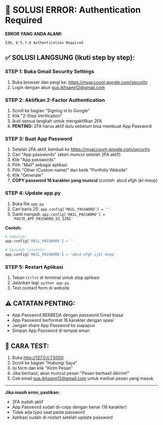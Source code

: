 # 🚨 SOLUSI ERROR: Authentication Required

**ERROR YANG ANDA ALAMI:**
```
530, b'5.7.0 Authentication Required
```

## ✅ SOLUSI LANGSUNG (Ikuti step by step):

### STEP 1: Buka Gmail Security Settings
1. Buka browser dan pergi ke: https://myaccount.google.com/security
2. Login dengan akun gus.ikhsann12@gmail.com

### STEP 2: Aktifkan 2-Factor Authentication
1. Scroll ke bagian "Signing in to Google"
2. Klik "2-Step Verification"
3. Ikuti semua langkah untuk mengaktifkan 2FA
4. **PENTING:** 2FA harus aktif dulu sebelum bisa membuat App Password

### STEP 3: Buat App Password
1. Setelah 2FA aktif, kembali ke https://myaccount.google.com/security
2. Cari "App passwords" (akan muncul setelah 2FA aktif)
3. Klik "App passwords"
4. Pilih "Mail" sebagai aplikasi
5. Pilih "Other (Custom name)" dan ketik "Portfolio Website"
6. Klik "Generate"
7. **COPY password 16 karakter yang muncul** (contoh: abcd efgh ijkl mnop)

### STEP 4: Update app.py
1. Buka file `app.py`
2. Cari baris 20: `app.config['MAIL_PASSWORD'] = ''`
3. Ganti menjadi: `app.config['MAIL_PASSWORD'] = 'PASTE_APP_PASSWORD_DI_SINI'`

**Contoh:**
```python
# Sebelum:
app.config['MAIL_PASSWORD'] = ''

# Sesudah (contoh):
app.config['MAIL_PASSWORD'] = 'abcd efgh ijkl mnop'
```

### STEP 5: Restart Aplikasi
1. Tekan `Ctrl+C` di terminal untuk stop aplikasi
2. Jalankan lagi: `python app.py`
3. Test contact form di website

## ⚠️ CATATAN PENTING:
- App Password BERBEDA dengan password Gmail biasa
- App Password berformat 16 karakter dengan spasi
- Jangan share App Password ke siapapun
- Simpan App Password di tempat aman

## 🧪 CARA TEST:
1. Buka http://127.0.0.1:5000
2. Scroll ke bagian "Hubungi Saya"
3. Isi form dan klik "Kirim Pesan"
4. Jika berhasil, akan muncul pesan "Pesan berhasil dikirim!"
5. Cek email gus.ikhsann12@gmail.com untuk melihat pesan yang masuk

---
**Jika masih error, pastikan:**
- 2FA sudah aktif
- App Password sudah di-copy dengan benar (16 karakter)
- Tidak ada typo saat paste password
- Aplikasi sudah di-restart setelah update password